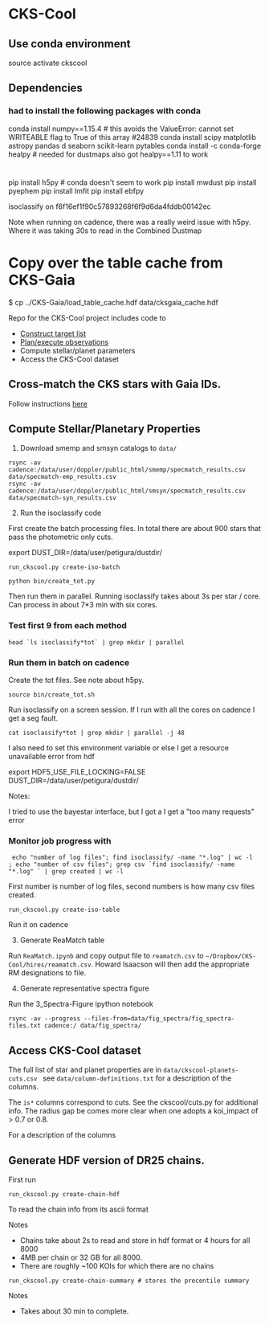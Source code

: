 # CKS-Cool

## Use conda environment

source activate ckscool

## Dependencies

### had to install the following packages with conda

conda install numpy==1.15.4 # this avoids the ValueError: cannot set WRITEABLE flag to True of this array #24839
conda install scipy matplotlib astropy pandas d seaborn scikit-learn pytables
conda install -c conda-forge healpy # needed for dustmaps also got healpy==1.11 to work

#
pip install h5py # conda doesn't seem to work
pip install mwdust 
pip install pyephem
pip install lmfit
pip install ebfpy

isoclassify on f6f16ef1f90c57893268f6f9d6da4fddb00142ec

Note when running on cadence, there was a really weird issue with h5py. Where it was taking 30s to read in the Combined Dustmap

# Copy over the table cache from CKS-Gaia

$ cp ../CKS-Gaia/load_table_cache.hdf data/cksgaia_cache.hdf

Repo for the CKS-Cool project includes code to

- [Construct target list](docs/observing.md)
- [Plan/execute observations](docs/observing.md)
- Compute stellar/planet parameters
- Access the CKS-Cool dataset

## Cross-match the CKS stars with Gaia IDs.

Follow instructions [here](docs/gaia-xmatch.md)

## Compute Stellar/Planetary Properties

1. Download smemp and smsyn catalogs to `data/`

```
rsync -av cadence:/data/user/doppler/public_html/smemp/specmatch_results.csv data/specmatch-emp_results.csv
rsync -av cadence:/data/user/doppler/public_html/smsyn/specmatch_results.csv data/specmatch-syn_results.csv
```

2. Run the isoclassify code

First create the batch processing files. In total there are about 900 stars that pass the photometric only cuts.

export DUST_DIR=/data/user/petigura/dustdir/
```
run_ckscool.py create-iso-batch 
```

```
python bin/create_tot.py
```

Then run them in parallel. Running isoclassify takes about 3s per star / core. Can process in about 7*3 min with six cores.

### Test first 9 from each method

```
head `ls isoclassify*tot` | grep mkdir | parallel
```

### Run them in batch on cadence 

Create the tot files. See note about h5py. 

```
source bin/create_tot.sh
```

Run isoclassify on a screen session. If I run with all the cores on
cadence I get a seg fault.

```
cat isoclassify*tot | grep mkdir | parallel -j 48 
```

I also need to set this environment variable or else I get a resource unavailable error from hdf

export HDF5_USE_FILE_LOCKING=FALSE 
DUST_DIR=/data/user/petigura/dustdir/

Notes:

I tried to use the bayestar interface, but I got a I get a "too many
requests" error 


### Monitor job progress with

```
 echo "number of log files"; find isoclassify/ -name "*.log" | wc -l  ; echo "number of csv files"; grep csv `find isoclassify/ -name "*.log" ` | grep created | wc -l 
```

First number is number of log files, second numbers is how many csv files created.

```
run_ckscool.py create-iso-table
```

Run it on cadence

3. Generate ReaMatch table

Run `ReaMatch.ipynb` and copy output file to `reamatch.csv` to `~/Dropbox/CKS-Cool/hires/reamatch.csv`. Howard Isaacson will then add the appropriate RM designations to file.

4. Generate representative spectra figure

Run the 3_Spectra-Figure ipython notebook

```
rsync -av --progress --files-from=data/fig_spectra/fig_spectra-files.txt cadence:/ data/fig_spectra/ 
```

## Access CKS-Cool dataset

The full list of star and planet properties are in `data/ckscool-planets-cuts.csv ` see `data/column-definitions.txt` for a description of the columns.

The `is*` columns correspond to cuts. See the ckscool/cuts.py for additional info. The radius gap be comes more clear when one adopts a koi_impact of > 0.7 or 0.8.




For a description of the columns

## Generate HDF version of DR25 chains.

First run

```
run_ckscool.py create-chain-hdf
```

To read the chain info from its ascii format

Notes
- Chains take about 2s to read and store in hdf format or 4 hours for all 8000
- 4MB per chain or 32 GB for all 8000.
- There are roughly ~100 KOIs for which there are no chains

```
run_ckscool.py create-chain-summary # stores the precentile summary
```

Notes 
- Takes about 30 min to complete.
